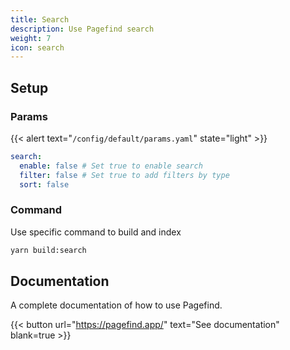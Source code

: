 ```yaml
---
title: Search
description: Use Pagefind search
weight: 7
icon: search
---
```


## Setup

### Params

{{< alert text="`/config/default/params.yaml`" state="light" >}}

```yml
search:
  enable: false # Set true to enable search
  filter: false # Set true to add filters by type
  sort: false 
```

### Command

Use specific command to build and index 

```bash
yarn build:search
```

## Documentation

A complete documentation of how to use Pagefind.

{{< button url="https://pagefind.app/" text="See documentation" blank=true >}}

